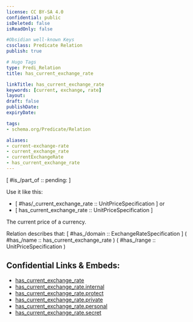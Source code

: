 ```yaml
---
license: CC BY-SA 4.0
confidential: public
isDeleted: false
isReadOnly: false

#Obsidian well-known Keys
cssclass: Predicate Relation
publish: true

# Hugo Tags
type: Predi_Relation
title: has_current_exchange_rate

linkTitle: has_current_exchange_rate
keywords: [current, exchange, rate]
layout: 
draft: false
publishDate:
expiryDate: 

tags:
- schema.org/Predicate/Relation

aliases:
- current-exchange-rate
- current_exchange_rate
- currentExchangeRate
- has_current_exchange_rate
---
```


[ #is_/part_of :: pending: ]

Use it like this: 
- [ #has/_current_exchange_rate :: UnitPriceSpecification ] or 
- [ has_current_exchange_rate :: UnitPriceSpecification ] 

The current price of a currency.

Relation describes that: 
[ #has_/domain  :: ExchangeRateSpecification ]
( #has_/name :: has_current_exchange_rate )
( #has_/range :: UnitPriceSpecification )



## Confidential Links & Embeds: 
- [has_current_exchange_rate](../../../../../_public/schema.org/Predicate/Relations/has/has_current_exchange_rate.md) 
- [has_current_exchange_rate.internal](../../../../../_internal/schema.org/Predicate/Relations/has/has_current_exchange_rate.internal.md) 
- [has_current_exchange_rate.protect](../../../../../_protect/schema.org/Predicate/Relations/has/has_current_exchange_rate.protect.md) 
- [has_current_exchange_rate.private](../../../../../_private/schema.org/Predicate/Relations/has/has_current_exchange_rate.private.md) 
- [has_current_exchange_rate.personal](../../../../../_personal/schema.org/Predicate/Relations/has/has_current_exchange_rate.personal.md) 
- [has_current_exchange_rate.secret](../../../../../_secret/schema.org/Predicate/Relations/has/has_current_exchange_rate.secret.md) 
